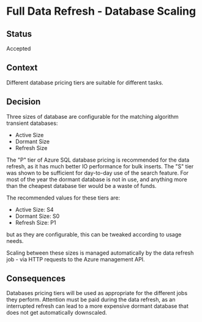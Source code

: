 # Full Data Refresh - Database Scaling

## Status

Accepted

## Context

Different database pricing tiers are suitable for different tasks.

## Decision

Three sizes of database are configurable for the matching algorithm transient databases: 
- Active Size
- Dormant Size
- Refresh Size

The "P" tier of Azure SQL database pricing is recommended for the data refresh, as it has much better IO performance for bulk inserts.
The "S" tier was shown to be sufficient for day-to-day use of the search feature.
For most of the year the dormant database is not in use, and anything more than the cheapest database tier would be a waste of funds.

The recommended values for these tiers are: 
- Active Size: S4
- Dormant Size: S0
- Refresh Size: P1
 
 but as they are configurable, this can be tweaked according to usage needs.

Scaling between these sizes is managed automatically by the data refresh job - via HTTP requests to the Azure management API.

## Consequences

Databases pricing tiers will be used as appropriate for the different jobs they perform.
Attention must be paid during the data refresh, as an interrupted refresh can lead to a more expensive dormant database that does not get 
automatically downscaled.